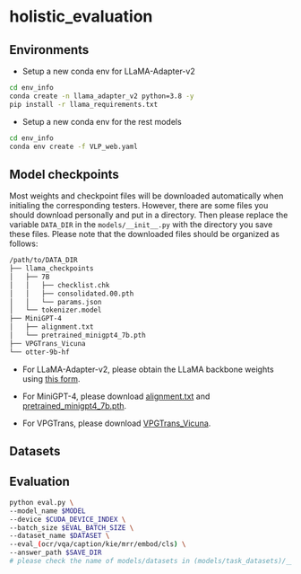 # holistic_evaluation

## Environments

* Setup a new conda env for LLaMA-Adapter-v2
```bash
cd env_info
conda create -n llama_adapter_v2 python=3.8 -y
pip install -r llama_requirements.txt
```

* Setup a new conda env for the rest models
```bash
cd env_info
conda env create -f VLP_web.yaml
```


## Model checkpoints
Most weights and checkpoint files will be downloaded automatically when initialing the corresponding testers. However, there are some files you should download personally and put in a directory. Then please replace the variable `DATA_DIR` in the `models/__init__.py` with the directory you save these files. Please note that the downloaded files should be organized as follows:

```bash
/path/to/DATA_DIR
├── llama_checkpoints
│   ├── 7B
│   │   ├── checklist.chk
│   │   ├── consolidated.00.pth
│   │   └── params.json
│   └── tokenizer.model
├── MiniGPT-4
│   ├── alignment.txt
│   └── pretrained_minigpt4_7b.pth
├── VPGTrans_Vicuna
└── otter-9b-hf
```

* For LLaMA-Adapter-v2, please obtain the LLaMA backbone weights using [this form](https://forms.gle/jk851eBVbX1m5TAv5).

* For MiniGPT-4, please download [alignment.txt](https://github.com/Vision-CAIR/MiniGPT-4/blob/22d8888ca2cf0aac862f537e7d22ef5830036808/prompts/alignment.txt#L3) and [pretrained_minigpt4_7b.pth](https://drive.google.com/file/d/1RY9jV0dyqLX-o38LrumkKRh6Jtaop58R/view?usp=sharing).

* For VPGTrans, please download [VPGTrans_Vicuna](https://drive.google.com/drive/folders/1YpBaEBNL-2a5DrU3h2mMtvqkkeBQaRWp?usp=sharing).


## Datasets



## Evaluation

```bash
python eval.py \
--model_name $MODEL
--device $CUDA_DEVICE_INDEX \
--batch_size $EVAL_BATCH_SIZE \
--dataset_name $DATASET \
--eval_(ocr/vqa/caption/kie/mrr/embod/cls) \
--answer_path $SAVE_DIR
# please check the name of models/datasets in (models/task_datasets)/__init__.py
```
